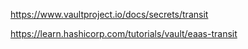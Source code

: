 https://www.vaultproject.io/docs/secrets/transit

https://learn.hashicorp.com/tutorials/vault/eaas-transit